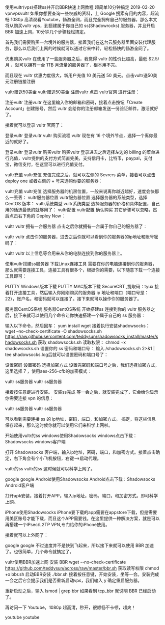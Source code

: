 使用vultr(vps)搭建ss并开启BBR快速上网教程 超简单10分钟搞定
2019-02-20 vpnvpsvultr
如果你想要查询一些权威的资料，上 Google 搜索有用的内容，超流畅 1080p 高清观看Youtube，畅游全网，而且完全拥有自己的服务器，那么本文将从购买vultr vps，到搭建属于你自己的 ss(Shadowrocks) 服务器，并且开启 BBR 加速上网，10分钟几个步骤轻松搞定。

首先我们需要购买一台境外的服务器，接着我们在这台云服务器里面安装代理服务，那么以后我们上网的时候就可以通过它来中转，轻松畅快的畅游全网了。

优惠购买vultr
在使用了一些服务器之后，我觉得 vultr 的性价比超高，最低 $2.5/月 ，就可以拥有一台 1TB 月流量的服务器了，根本用不完。

而且现在 vultr 优惠力度很大，新用户充值 10 美元送 50 美元。点击vultr送50美元注册链接注册

vultr赠送50美金
vultr赠送50美金
注册vultr
点击 vultr官网 进行注册：

注册vultr
注册vultr
在这里输入你的邮箱和密码，接着点击按钮「Create Account」创建账号，然后 vultr 会给你的注册邮箱发送一份验证邮件，激活就好了。

接着就可以登录 vultr 官网了：

登录vultr
登录vultr
vultr 购买流程
vultr 现在有 16 个境外节点，选择一个离你最近的就好了。

登录vultr
登录vultr
购买vultr
购买vultr
登录进去之后选择左边的 billing 的菜单进行充值，vultr提供的支付方式简直完美，支持信用卡，比特币，paypal，支付宝，微信支付，在这里可以进行充值支付。

vultr充值
vultr充值
充值完成之后，就可以左侧的 Sevrers 菜单，接着可以点击 deploy one 或者右侧的 + 号来选购你要的服务器：

vultr充值
vultr充值
选择服务器的机房位置，一般来说离你越近越好，速度会快那么一丢丢：
vultr服务器位置
vultr服务器位置
选择服务器的系统类型，选择 CentOS 版本：
vultr系统类型
vultr系统类型
选择服务器的价格和具体配置，自己用的话选最低的就够用了：
vultr配置
vultr配置
确认购买
其它步骤可以忽略，然后点击右下角的 Deploy Now：

vultr
vultr
拥有一台服务器
点击之后你就拥有一台属于你自己的服务器了：

vultr
vultr
点击你的服务器，进去之后你就可以看到你的服务器的ip地址和账号密码了：

vultr
vultr
以上信息等会用来从你的电脑连接到你的服务器上。

使用vultr搭建ss服务器
下载Linux连接工具
需要在你的电脑连接到你的服务器，那么就需要连接工具，连接工具有很多个，根据你的需要，以下随意下载一个连接工具即可：

PUTTY Windows版本下载
PUTTY MAC版本下载
SecureCRT ,提取码：tyux
接着打开连接工具，然后输入你刚刚购买的服务器 ip 地址和端口（端口号是：22），账户名，和密码就可以连接了。接下来就可以操作你的服务器了。

服务器CentOS系统
服务器CentOS系统
开始搭建ss
连接到你的 vultr 服务器之后，接下来就可以使用几个命令让你快速搭建一个属于自己的 ss 服务器：

输入以下命令，然后回车：
yum install wget
接着执行安装shadowsocks：
wget –no-check-certificate -O shadowsocks.sh https://raw.githubusercontent.com/teddysun/shadowsocks_install/master/shadowsocks.sh
获取 shadowsocks.sh 读取权限：
chmod +x shadowsocks.sh
设置你的 ss 密码和端口号：
输入./shadowsocks.sh 2>&1 | tee shadowsocks.log后就可以设置密码和端口号了：

设置密码
设置密码
选择加密方式
设置完密码和端口号之后，我们选择加密方式，这里选择 7 ，使用aes-256-cfb的加密模式：

vultr ss服务器
vultr ss服务器

接着按任意键进行安装。
安装ss完成
等一会之后，就安装完成了，它会给你显示你需要连接 vpn 的信息：

vultr ss服务器
vultr ss服务器

可以看到需要连接 ss 的 ip地址，密码，端口，和加密方式。
搞定，将这些信息保存起来，那么这时候你就可以使用它们来科学上网啦。

开始使用vultr的ss
windows使用Shadowsocks
windows点击下载：Shadowsocks windows客户端

打开 Shadowsocks 客户端，输入ip地址，密码，端口，和加密方式。接着点击确定，右下角会有个小飞机按钮，右键–>启动代理。

vultr的ss
vultr的ss
这时候就可以科学上网了。

google
google
Android使用Shadowsocks
Android点击下载：Shadowsocks Android客户端

打开apk安装，接着打开APP，输入ip地址，密码，端口，和加密方式。即可科学上网。

iPhone使用Shadowsocks
iPhone要下载的app需要在appstore下载，但是需要用美区账号才能下载，而且这个APP需要钱。在这里提供一种解决方案，就是可以再搭建一个IPsec/L2TP VPN,专门给你的iPhone使用。

接着就可以上外网了：

google
google
不过速度并不是快到飞起来，所以接下来就可以使用 BBR 加速了。也很简单，几个命令就搞定了。

vultr使用BBR加速上网
安装 BBR
wget --no-check-certificate https://github.com/teddysun/across/raw/master/bbr.sh
获取读写权限
chmod +x bbr.sh
启动BBR安装
./bbr.sh
接着按任意键，开始安装，坐等一会。安装完成一会之后它会提示我们是否重新启动vps，我们输入 y 确定重启服务器。

重新启动之后，输入 lsmod | grep bbr 如果看到 tcp_bbr 就说明 BBR 已经启动了。

再访问一下 Youtube，1080p 超高清，秒开，很顺畅不卡顿，超爽！

youtube
youtube